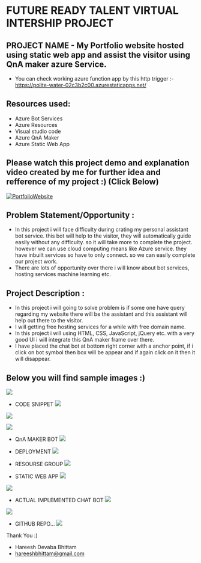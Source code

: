 # FUTURE READY TALENT VIRTUAL INTERSHIP PROJECT

## PROJECT NAME - My Portfolio website hosted using static web app and assist the visitor using QnA maker azure Service.

 - You can check working azure function app by this http trigger :- https://polite-water-02c3b2c00.azurestaticapps.net/

## Resources used:
   - Azure Bot Services
   - Azure Resources
   - Visual studio code
   - Azure QnA Maker
   - Azure Static Web App

## Please watch this project demo and explanation video created by me for further idea and refference of my project :) (Click Below)
[![PortfolioWebsite](https://img.youtube.com/vi/ZdXbUXeEeZ8/0.jpg)](https://www.youtube.com/watch?v=ZdXbUXeEeZ8&t=9s)

## Problem Statement/Opportunity :
- In this project i will face difficulty during crating my personal assistant bot service. this bot will help to the visitor, they will automatically guide easily without any difficulty. so it will take more to complete the project. however we can use cloud computing means like Azure service. they have inbuilt services so have to only connect. so we can easily complete our project work.
- There are lots of opportunity over there i will know about bot services, hosting services machine learning etc.

## Project Description :
- In this project i will going to solve problem is if some one have query regarding my website there will be the assistant and this assistant will help out there to the visitor.
- I will getting free hosting services for a while with free domain name.
- In this project i will using HTML, CSS, JavaScript, jQuery etc. with a very good UI i will integrate this QnA maker frame over there.
- I have placed the chat bot at bottom right corner with a anchor point, if i click on bot symbol then box will be appear and if again click on it then it will disappear.  

## Below you will find sample images :)

![](images/1.jpg)

- CODE SNIPPET
![](images/H1.png)


![](images/H2.png)


![](images/H3.png)

- QnA MAKER BOT 
![](images/H4.png)

- DEPLOYMENT
![](images/H5.png)

- RESOURSE GROUP
![](images/H6.png)

- STATIC WEB APP
![](images/H7.png)


![](images/H8.png)

- ACTUAL IMPLEMENTED CHAT BOT
![](images/H9.png)


![](images/H10.png)

- GITHUB REPO...
![](images/H11.png)


Thank You :)

- Hareesh Devaba Bhittam
- hareeshbhittam@gmail.com
